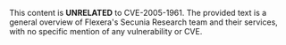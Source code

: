 This content is **UNRELATED** to CVE-2005-1961. The provided text is a general overview of Flexera's Secunia Research team and their services, with no specific mention of any vulnerability or CVE.